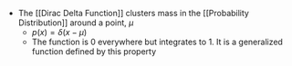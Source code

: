 - The [[Dirac Delta Function]] clusters mass in the [[Probability Distribution]] around a point, $\mu$ 
	- $p(x) = \delta(x-\mu)$ 
	- The function is 0 everywhere but integrates to 1. It is a generalized function defined by this property